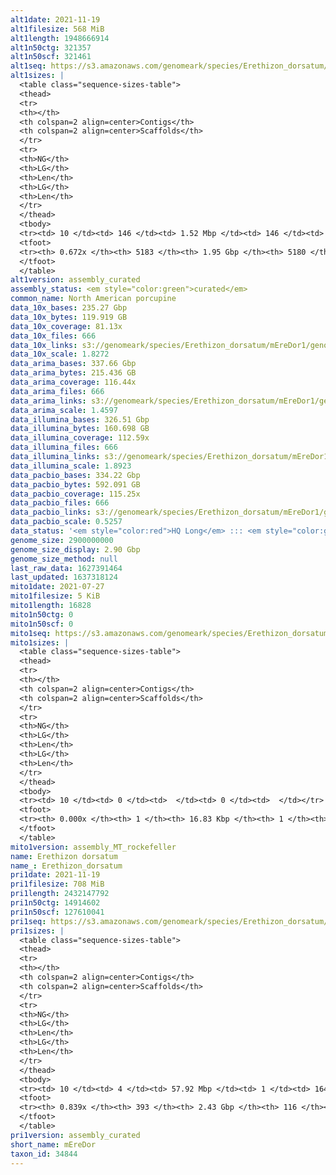 ```yaml
---
alt1date: 2021-11-19
alt1filesize: 568 MiB
alt1length: 1948666914
alt1n50ctg: 321357
alt1n50scf: 321461
alt1seq: https://s3.amazonaws.com/genomeark/species/Erethizon_dorsatum/mEreDor1/assembly_curated/mEreDor1.alt.cur.20211119.fasta.gz
alt1sizes: |
  <table class="sequence-sizes-table">
  <thead>
  <tr>
  <th></th>
  <th colspan=2 align=center>Contigs</th>
  <th colspan=2 align=center>Scaffolds</th>
  </tr>
  <tr>
  <th>NG</th>
  <th>LG</th>
  <th>Len</th>
  <th>LG</th>
  <th>Len</th>
  </tr>
  </thead>
  <tbody>
  <tr><td> 10 </td><td> 146 </td><td> 1.52 Mbp </td><td> 146 </td><td> 1.52 Mbp </td></tr>  <tr><td> 20 </td><td> 383 </td><td> 0.99 Mbp </td><td> 383 </td><td> 0.99 Mbp </td></tr>  <tr><td> 30 </td><td> 731 </td><td> 0.71 Mbp </td><td> 731 </td><td> 0.71 Mbp </td></tr>  <tr><td> 40 </td><td> 1225 </td><td> 490.72 Kbp </td><td> 1224 </td><td> 490.91 Kbp </td></tr>  <tr style="background-color:#cccccc;"><td> 50 </td><td> 1954 </td><td> 321.36 Kbp </td><td> 1953 </td><td> 321.46 Kbp </td></tr>  <tr><td> 60 </td><td> 3143 </td><td> 180.77 Kbp </td><td> 3142 </td><td> 180.77 Kbp </td></tr>  <tr><td> 70 </td><td> 0 </td><td>  </td><td> 0 </td><td>  </td></tr>  <tr><td> 80 </td><td> 0 </td><td>  </td><td> 0 </td><td>  </td></tr>  <tr><td> 90 </td><td> 0 </td><td>  </td><td> 0 </td><td>  </td></tr>  <tr><td> 100 </td><td> 0 </td><td>  </td><td> 0 </td><td>  </td></tr>  </tbody>
  <tfoot>
  <tr><th> 0.672x </th><th> 5183 </th><th> 1.95 Gbp </th><th> 5180 </th><th> 1.95 Gbp </th></tr>
  </tfoot>
  </table>
alt1version: assembly_curated
assembly_status: <em style="color:green">curated</em>
common_name: North American porcupine
data_10x_bases: 235.27 Gbp
data_10x_bytes: 119.919 GB
data_10x_coverage: 81.13x
data_10x_files: 666
data_10x_links: s3://genomeark/species/Erethizon_dorsatum/mEreDor1/genomic_data/10x/<br>
data_10x_scale: 1.8272
data_arima_bases: 337.66 Gbp
data_arima_bytes: 215.436 GB
data_arima_coverage: 116.44x
data_arima_files: 666
data_arima_links: s3://genomeark/species/Erethizon_dorsatum/mEreDor1/genomic_data/arima/<br>
data_arima_scale: 1.4597
data_illumina_bases: 326.51 Gbp
data_illumina_bytes: 160.698 GB
data_illumina_coverage: 112.59x
data_illumina_files: 666
data_illumina_links: s3://genomeark/species/Erethizon_dorsatum/mEreDor1/genomic_data/illumina/<br>
data_illumina_scale: 1.8923
data_pacbio_bases: 334.22 Gbp
data_pacbio_bytes: 592.091 GB
data_pacbio_coverage: 115.25x
data_pacbio_files: 666
data_pacbio_links: s3://genomeark/species/Erethizon_dorsatum/mEreDor1/genomic_data/pacbio/<br>
data_pacbio_scale: 0.5257
data_status: '<em style="color:red">HQ Long</em> ::: <em style="color:green">Long</em> ::: <em style="color:green">Short</em> ::: <em style="color:green">Phasing</em> ::: <em style="color:green">Scaffolding</em>'
genome_size: 2900000000
genome_size_display: 2.90 Gbp
genome_size_method: null
last_raw_data: 1627391464
last_updated: 1637318124
mito1date: 2021-07-27
mito1filesize: 5 KiB
mito1length: 16828
mito1n50ctg: 0
mito1n50scf: 0
mito1seq: https://s3.amazonaws.com/genomeark/species/Erethizon_dorsatum/mEreDor1/assembly_MT_rockefeller/mEreDor1.MT.20210727.fasta.gz
mito1sizes: |
  <table class="sequence-sizes-table">
  <thead>
  <tr>
  <th></th>
  <th colspan=2 align=center>Contigs</th>
  <th colspan=2 align=center>Scaffolds</th>
  </tr>
  <tr>
  <th>NG</th>
  <th>LG</th>
  <th>Len</th>
  <th>LG</th>
  <th>Len</th>
  </tr>
  </thead>
  <tbody>
  <tr><td> 10 </td><td> 0 </td><td>  </td><td> 0 </td><td>  </td></tr>  <tr><td> 20 </td><td> 0 </td><td>  </td><td> 0 </td><td>  </td></tr>  <tr><td> 30 </td><td> 0 </td><td>  </td><td> 0 </td><td>  </td></tr>  <tr><td> 40 </td><td> 0 </td><td>  </td><td> 0 </td><td>  </td></tr>  <tr style="background-color:#cccccc;"><td> 50 </td><td> 0 </td><td style="background-color:#ff8888;">  </td><td> 0 </td><td style="background-color:#ff8888;">  </td></tr>  <tr><td> 60 </td><td> 0 </td><td>  </td><td> 0 </td><td>  </td></tr>  <tr><td> 70 </td><td> 0 </td><td>  </td><td> 0 </td><td>  </td></tr>  <tr><td> 80 </td><td> 0 </td><td>  </td><td> 0 </td><td>  </td></tr>  <tr><td> 90 </td><td> 0 </td><td>  </td><td> 0 </td><td>  </td></tr>  <tr><td> 100 </td><td> 0 </td><td>  </td><td> 0 </td><td>  </td></tr>  </tbody>
  <tfoot>
  <tr><th> 0.000x </th><th> 1 </th><th> 16.83 Kbp </th><th> 1 </th><th> 16.83 Kbp </th></tr>
  </tfoot>
  </table>
mito1version: assembly_MT_rockefeller
name: Erethizon dorsatum
name_: Erethizon_dorsatum
pri1date: 2021-11-19
pri1filesize: 708 MiB
pri1length: 2432147792
pri1n50ctg: 14914602
pri1n50scf: 127610041
pri1seq: https://s3.amazonaws.com/genomeark/species/Erethizon_dorsatum/mEreDor1/assembly_curated/mEreDor1.pri.cur.20211119.fasta.gz
pri1sizes: |
  <table class="sequence-sizes-table">
  <thead>
  <tr>
  <th></th>
  <th colspan=2 align=center>Contigs</th>
  <th colspan=2 align=center>Scaffolds</th>
  </tr>
  <tr>
  <th>NG</th>
  <th>LG</th>
  <th>Len</th>
  <th>LG</th>
  <th>Len</th>
  </tr>
  </thead>
  <tbody>
  <tr><td> 10 </td><td> 4 </td><td> 57.92 Mbp </td><td> 1 </td><td> 164.61 Mbp </td></tr>  <tr><td> 20 </td><td> 10 </td><td> 40.36 Mbp </td><td> 3 </td><td> 151.49 Mbp </td></tr>  <tr><td> 30 </td><td> 19 </td><td> 27.91 Mbp </td><td> 5 </td><td> 140.56 Mbp </td></tr>  <tr><td> 40 </td><td> 31 </td><td> 19.68 Mbp </td><td> 7 </td><td> 132.85 Mbp </td></tr>  <tr style="background-color:#cccccc;"><td> 50 </td><td> 48 </td><td style="background-color:#88ff88;"> 14.91 Mbp </td><td> 9 </td><td style="background-color:#88ff88;"> 127.61 Mbp </td></tr>  <tr><td> 60 </td><td> 70 </td><td> 11.06 Mbp </td><td> 12 </td><td> 117.54 Mbp </td></tr>  <tr><td> 70 </td><td> 105 </td><td> 6.85 Mbp </td><td> 14 </td><td> 109.04 Mbp </td></tr>  <tr><td> 80 </td><td> 167 </td><td> 2.96 Mbp </td><td> 18 </td><td> 52.51 Mbp </td></tr>  <tr><td> 90 </td><td> 0 </td><td>  </td><td> 0 </td><td>  </td></tr>  <tr><td> 100 </td><td> 0 </td><td>  </td><td> 0 </td><td>  </td></tr>  </tbody>
  <tfoot>
  <tr><th> 0.839x </th><th> 393 </th><th> 2.43 Gbp </th><th> 116 </th><th> 2.43 Gbp </th></tr>
  </tfoot>
  </table>
pri1version: assembly_curated
short_name: mEreDor
taxon_id: 34844
---
```


